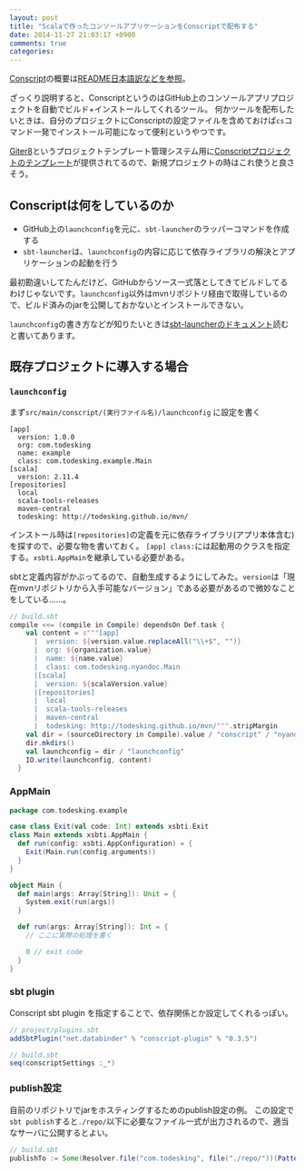 ```yaml
---
layout: post
title: "Scalaで作ったコンソールアプリケーションをConscriptで配布する"
date: 2014-11-27 21:03:17 +0900
comments: true
categories: 
---
```

[Conscript](https://github.com/n8han/conscript)の概要は[README日本語訳などを参照](http://blog.twiwt.org/e/58baf0)。

ざっくり説明すると、ConscriptというのはGitHub上のコンソールアプリプロジェクトを自動でビルド+インストールしてくれるツール。
何かツールを配布したいときは、自分のプロジェクトにConscriptの設定ファイルを含めておけば`cs`コマンド一発でインストール可能になって便利というやつです。


[Giter8](https://github.com/n8han/giter8)というプロジェクトテンプレート管理システム用に[Conscriptプロジェクトのテンプレート](https://github.com/n8han/conscript.g8)が提供されてるので、新規プロジェクトの時はこれ使うと良さそう。

## Conscriptは何をしているのか

* GitHub上の`launchconfig`を元に、`sbt-launcher`のラッパーコマンドを作成する
* `sbt-launcher`は、`launchconfig`の内容に応じて依存ライブラリの解決とアプリケーションの起動を行う

最初勘違いしてたんだけど、GitHubからソース一式落としてきてビルドしてるわけじゃないです。`launchconfig`以外はmvnリポジトリ経由で取得しているので、ビルド済みのjarを公開しておかないとインストールできない。

`launchconfig`の書き方などが知りたいときは[sbt-launcherのドキュメント](http://www.scala-sbt.org/0.13/docs/Launcher-Configuration.html)読むと書いてあります。


## 既存プロジェクトに導入する場合

### `launchconfig`

まず`src/main/conscript/(実行ファイル名)/launchconfig` に設定を書く

```
[app]
  version: 1.0.0
  org: com.todesking
  name: example
  class: com.todesking.example.Main
[scala]
  version: 2.11.4
[repositories]
  local
  scala-tools-releases
  maven-central
  todesking: http://todesking.github.io/mvn/
```

インストール時は`[repositories]`の定義を元に依存ライブラリ(アプリ本体含む)を探すので、必要な物を書いておく。
`[app] class:`には起動用のクラスを指定する。`xsbti.AppMain`を継承している必要がある。


sbtと定義内容がかぶってるので、自動生成するようにしてみた。`version`は「現在mvnリポジトリから入手可能なバージョン」である必要があるので微妙なことをしている……。

```scala
// build.sbt
compile <<= (compile in Compile) dependsOn Def.task {
    val content = s"""[app]
      |  version: ${version.value.replaceAll("\\+$", "")}
      |  org: ${organization.value}
      |  name: ${name.value}
      |  class: com.todesking.nyandoc.Main
      |[scala]
      |  version: ${scalaVersion.value}
      |[repositories]
      |  local
      |  scala-tools-releases
      |  maven-central
      |  todesking: http://todesking.github.io/mvn/""".stripMargin
    val dir = (sourceDirectory in Compile).value / "conscript" / "nyandoc"
    dir.mkdirs()
    val launchconfig = dir / "launchconfig"
    IO.write(launchconfig, content)
  }
```

### AppMain

```scala
package com.todesking.example

case class Exit(val code: Int) extends xsbti.Exit
class Main extends xsbti.AppMain {
  def run(config: xsbti.AppConfiguration) = {
    Exit(Main.run(config.arguments))
  }
}

object Main {
  def main(args: Array[String]): Unit = {
    System.exit(run(args))
  }

  def run(args: Array[String]): Int = {
    // ここに実際の処理を書く

    0 // exit code
  }
}
```

### sbt plugin

Conscript sbt plugin を指定することで、依存関係とか設定してくれるっぽい。

```scala
// project/plugins.sbt
addSbtPlugin("net.databinder" % "conscript-plugin" % "0.3.5")
```

```scala
// build.sbt
seq(conscriptSettings :_*)
```

### publish設定

自前のリポジトリでjarをホスティングするためのpublish設定の例。
この設定で`sbt publish`すると`./repo/`以下に必要なファイル一式が出力されるので、適当なサーバに公開するとよい。

```scala
// build.sbt
publishTo := Some(Resolver.file("com.todesking", file("./repo/"))(Patterns(true, Resolver.mavenStyleBasePattern)))
```
